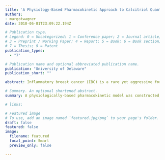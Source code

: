```yaml
---
title: 'A Physiology-Based Pharmacokinetic Approach to Calcitriol Quantum Dot Distribution for Use in Inflammatory Breast Cancer Treatment'
authors:
- margotwagner
date: 2018-06-01T23:09:22.194Z

# Publication type.
# Legend: 0 = Uncategorized; 1 = Conference paper; 2 = Journal article;
# 3 = Preprint / Working Paper; 4 = Report; 5 = Book; 6 = Book section;
# 7 = Thesis; 8 = Patent
publication_types:
  - "7"

# Publication name and optional abbreviated publication name.
publication: "University of Delaware"
publication_short: ""

abstract: Inflammatory breast cancer (IBC) is a rare yet aggressive form of breast cancer accounting for 1-5% of breast cancer cases. Due to its typically delayed diagnosis and highly metastatic nature, IBC has the lowest overall survival rate compared to other forms of breast cancer. Current treatment uses an aggressive multi-targeting approach but is still not very successful. Recent studies have indicated that calcitriol, the active form of vitamin D, has beneficial effects again SUM149 IBC cell proliferation, migration, and differentiation. Calcitriol can be conjugated with quantum dots (QDs) to allow for live cell direct imaging. Furthermore, IBC targeting methods utilizing SM3 have been demonstrated as effective which provide a method to target calcitriol directly to tumors while also monitoring QD levels. Here, a top-down physiology-based pharmacokinetic model was constructed and demonstrated as a method to augment in vitro and in vivo testing to provide additional simulated information on the behavior of QD treatment strategies for use in IBC. Overall, we were able to construct an effective model to describe the system in question and found results consistent with experimental studies of similar systems. Further in vitro studies would allow for replacement of some currently estimated parameters with biologically relevant ones.

# Summary. An optional shortened abstract.
summary: A physiologically-based pharmacokinetic model was constructed, optimized, and simulated to match experimental data for multiple quantum dots (QD) to predict bound and unbound concentrations in key tissues.

# links:

# Featured image
# To use, add an image named `featured.jpg/png` to your page's folder. 
draft: false
featured: false
image:
  filename: featured
  focal_point: Smart
  preview_only: false

---
```

